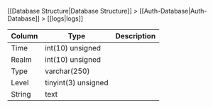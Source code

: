 [[Database Structure|Database Structure]] > [[Auth-Database|Auth-Database]] > [[logs|logs]]

Column | Type | Description
--- | --- | ---
Time | int(10) unsigned | 
Realm | int(10) unsigned | 
Type | varchar(250) | 
Level | tinyint(3) unsigned | 
String | text | 
